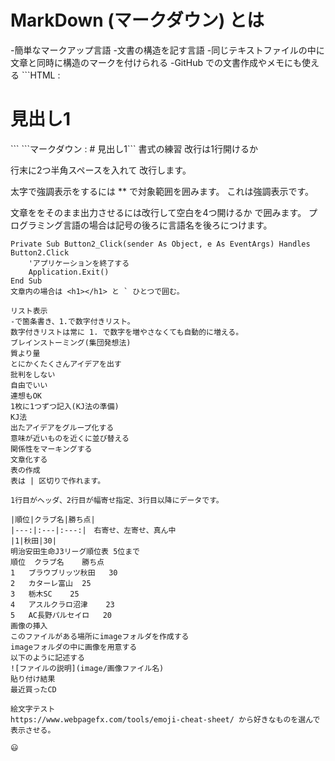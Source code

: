 <h1>MarkDown (マークダウン) とは</h1>
-簡単なマークアップ言語
    -文書の構造を記す言語
    -同じテキストファイルの中に文章と同時に構造のマークを付けられる
-GitHub での文書作成やメモにも使える
```HTML : <h1>見出し1</h1>```
```マークダウン : # 見出し1```
書式の練習
改行は1行開けるか

行末に2つ半角スペースを入れて
改行します。

太字で強調表示をするには ** で対象範囲を囲みます。
これは強調表示です。

文章ををそのまま出力させるには改行して空白を4つ開けるか  で囲みます。
プログラミング言語の場合は記号の後ろに言語名を後ろにつけます。

```vb.net
Private Sub Button2_Click(sender As Object, e As EventArgs) Handles Button2.Click
    'アプリケーションを終了する
    Application.Exit()
End Sub
文章内の場合は <h1></h1> と ` ひとつで囲む。

リスト表示
-で箇条書き、1.で数字付きリスト。
数字付きリストは常に 1. で数字を増やさなくても自動的に増える。
ブレインストーミング(集団発想法)
質より量
とにかくたくさんアイデアを出す
批判をしない
自由でいい
連想もOK
1枚に1つずつ記入(KJ法の準備)
KJ法
出たアイデアをグループ化する
意味が近いものを近くに並び替える
関係性をマーキングする
文章化する
表の作成
表は | 区切りで作れます。

1行目がヘッダ、2行目が幅寄せ指定、3行目以降にデータです。

|順位|クラブ名|勝ち点|
|---:|:---|:---:|　右寄せ、左寄せ、真ん中
|1|秋田|30|
明治安田生命J3リーグ順位表 5位まで
順位	クラブ名	勝ち点
1	ブラウブリッツ秋田	30
2	カターレ富山	25
3	栃木SC	25
4	アスルクラロ沼津	23
5	AC長野パルセイロ	20
画像の挿入
このファイルがある場所にimageフォルダを作成する
imageフォルダの中に画像を用意する
以下のように記述する
![ファイルの説明](image/画像ファイル名)
貼り付け結果
最近買ったCD

絵文字テスト
https://www.webpagefx.com/tools/emoji-cheat-sheet/ から好きなものを選んで表示させる。

😃
